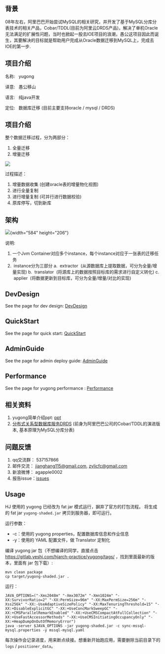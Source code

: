 ## 背景

08年左右，阿里巴巴开始尝试MySQL的相关研究，并开发了基于MySQL分库分表技术的相关产品，Cobar/TDDL(目前为阿里云DRDS产品)，解决了单机Oracle无法满足的扩展性问题，当时也掀起一股去IOE项目的浪潮，愚公这项目因此而诞生，其要解决的目标就是帮助用户完成从Oracle数据迁移到MySQL上，完成去IOE的第一步. 

## 项目介绍


名称:   yugong

译意:   愚公移山

语言:   纯java开发

定位:   数据库迁移 (目前主要支持oracle / mysql / DRDS)

## 项目介绍


整个数据迁移过程，分为两部分：

1.  全量迁移
2.  增量迁移

![](https://camo.githubusercontent.com/9a9cc09c5a7598239da20433857be61c54481b9c/687474703a2f2f646c322e69746579652e636f6d2f75706c6f61642f6174746163686d656e742f303131352f343531312f31306334666134632d626634342d333165352d623531312d6231393736643164373636392e706e67)

过程描述：

1.  增量数据收集 (创建oracle表的增量物化视图)
2.  进行全量复制
3.  进行增量复制 (可并行进行数据校验)
4.  原库停写，切到新库

## 架构


![](http://dl2.iteye.com/upload/attachment/0115/5473/8532d838-d4b2-371b-af9f-829d4127b1b8.png){width="584"
height="206"}

说明: 

1.  一个Jvm Container对应多个instance，每个instance对应于一张表的迁移任务
2.  instance分为三部分
    a.  extractor  (从源数据库上提取数据，可分为全量/增量实现)
    b.  translator  (将源库上的数据按照目标库的需求进行自定义转化)
    c.  applier  (将数据更新到目标库，可分为全量/增量/对比的实现)

## DevDesign


See the page for dev design:
[DevDesign](https://github.com/alibaba/yugong/wiki/DevDesign)

## QuickStart

See the page for quick start:
[QuickStart](https://github.com/alibaba/yugong/wiki/QuickStart)

## AdminGuide

See the page for admin deploy guide:
[AdminGuide](https://github.com/alibaba/yugong/wiki/AdminGuide)

## Performance

See the page for yugong performance :
[Performance](https://github.com/alibaba/yugong/wiki/Performance)

## 相关资料

1.  yugong简单介绍ppt: [ppt](https://github.com/alibaba/yugong/blob/master/docs/yugong_Intro.ppt?raw=true)
2.  [分布式关系型数据库服务DRDS](https://www.aliyun.com/product/drds)
    (前身为阿里巴巴公司的Cobar/TDDL的演进版本, 基本原理为MySQL分库分表)

## 问题反馈

1.  qq交流群： 537157866
2.  邮件交流： jianghang115@gmail.com, zylicfc@gmail.com
3.  新浪微博： agapple0002
4.  报告issue：[issues](https://github.com/alibaba/yugong/issues)


## Usage

HJ 使用的 yugong 已经改为 fat jar 模式运行，摒弃了官方的打包流程。
将生成的 fat jar `yugong-shaded.jar` 拷贝到服务器，即可运行。


运行参数：

*   -c：使用的 yugong properties，配置数据库信息和作业信息
*   -y：使用的 YAML 配置文件，做 Translator 定制化

编译 yugong jar 包（不想编译的同学，直接点击 https://gitlab.yeshj.com/hjarch-practice/yugong/tags/ ，找到里面最新的版本，里面有 jar 包下载）:

```
mvn clean package
cp target/yugong-shaded.jar .
```

运行：

```
JAVA_OPTIONS=("-Xms2048m" "-Xmx3072m" "-Xmn1024m" "-XX:SurvivorRatio=2" "-XX:PermSize=96m" "-XX:MaxPermSize=256m" "-Xss256k" "-XX:-UseAdaptiveSizePolicy" "-XX:MaxTenuringThreshold=15" "-XX:+DisableExplicitGC" "-XX:+UseConcMarkSweepGC" "-XX:+CMSParallelRemarkEnabled" "-XX:+UseCMSCompactAtFullCollection" "-XX:+UseFastAccessorMethods" "-XX:+UseCMSInitiatingOccupancyOnly" "-XX:+HeapDumpOnOutOfMemoryError")
java -server $JAVA_OPTIONS -jar yugong-shaded.jar -c sync-mssql-mysql.properties -y mssql-mysql.yaml
```

每次操作会记录进度，用来断点续接。想重新开始跑应用，需要删除当前目录下的 `logs` / `positioner_data`。
